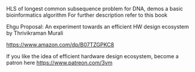 HLS of longest common subsequence problem for DNA, demos a basic bioinformatics algorithm
For further description refer to this book

Ehgu Proposal: An experiment towards an efficient HW design ecosystem
by Thrivikraman Murali

https://www.amazon.com/dp/B07TZGPKC8

If you like the idea of efficient hardware design ecosystem, become a patron here
https://www.patreon.com/3vm

